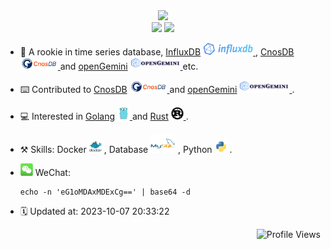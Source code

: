 <div align="center">
  <img src= "https://readme-typing-svg.herokuapp.com?color=A5CAA&center=true&lines=Hello!+I'm+xmh1011." />
</div>

<div align="center">
  <span>  </span>
  <img height="170px" src="https://github-readme-stats.vercel.app/api?username=xmh1011&include_all_commits=true&count_private=true&show_icons=true" />
  <span>  </span>
  <img height="170px" src="https://github-readme-stats.vercel.app/api/top-langs/?username=xmh1011&layout=compact&langs_count=8&hide=makefile,mustache,dockerfile" />
  <span>  </span>
</div>

<div style="position: relative;">
  
- 🤖 A rookie in time series database, [InfluxDB](https://github.com/influxdata/influxdb) <a href="https://www.influxdata.com" target="_blank" rel="noreferrer"> <img src="https://github.com/xmh1011/xmh1011/blob/main/icon/influxdb.png" width="80" height="20"/> </a> , [CnosDB](https://github.com/cnosdb/cnosdb) <a href="https://www.cnosdb.com" target="_blank" rel="noreferrer"> <img src="https://github.com/xmh1011/xmh1011/blob/main/icon/cnosdb.png" width="60" height="20"/> </a> and [openGemini](https://github.com/openGemini/openGemini) <a href="http://opengemini.org" target="_blank" rel="noreferrer"> <img src="https://github.com/xmh1011/xmh1011/blob/main/icon/opengemini.png" width="80" height="20"/> </a> etc.
- ⌨️ Contributed to [CnosDB](https://github.com/cnosdb/cnosdb) <a href="https://www.cnosdb.com" target="_blank" rel="noreferrer"> <img src="https://github.com/xmh1011/xmh1011/blob/main/icon/cnosdb.png" width="60" height="20"/> </a> and [openGemini](https://github.com/openGemini/openGemini) <a href="http://opengemini.org" target="_blank" rel="noreferrer"> <img src="https://github.com/xmh1011/xmh1011/blob/main/icon/opengemini.png" width="80" height="20"/> </a>.
- 💻 Interested in [Golang](https://www.golang.org) <a href="https://www.golang.org" target="_blank" rel="noreferrer"> <img src="https://raw.githubusercontent.com/devicons/devicon/master/icons/go/go-original.svg" alt="go" width="20" height="20"/> </a> and [Rust](https://www.rust-lang.org) <a href="https://www.rust-lang.org" target="_blank" rel="noreferrer"> <img src="https://raw.githubusercontent.com/devicons/devicon/master/icons/rust/rust-plain.svg" alt="rust" width="20" height="20"/> </a>.
- ⚒️ Skills: Docker <img src="https://raw.githubusercontent.com/devicons/devicon/master/icons/docker/docker-original-wordmark.svg" alt="docker" width="20" height="20"/> , Database  <img src="https://raw.githubusercontent.com/devicons/devicon/master/icons/mysql/mysql-original-wordmark.svg" width="40" height="30"/> , Python <img src="https://raw.githubusercontent.com/devicons/devicon/master/icons/python/python-original.svg" alt="python" width="20" height="20"/> .

- <img src="https://github.com/xmh1011/xmh1011/blob/main/icon/wechat.png" width="20" height="20"/> WeChat:
  
  ```shell
  echo -n 'eG1oMDAxMDExCg==' | base64 -d
  ```

- 🗓 Updated at: 2023-10-07 20:33:22

<div align="right">
  <img src="https://komarev.com/ghpvc/?username=xmh1011&color=brightgreen" alt="Profile Views" />
</div>
